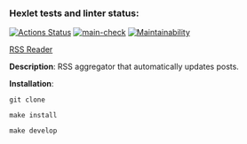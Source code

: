 ### Hexlet tests and linter status:

[![Actions Status](https://github.com/MaxSmirnov01/frontend-project-11/workflows/hexlet-check/badge.svg)](https://github.com/MaxSmirnov01/frontend-project-11/actions) [![main-check](https://github.com/MaxSmirnov01/frontend-project-11/actions/workflows/main-check.yml/badge.svg)](https://github.com/MaxSmirnov01/frontend-project-11/actions/workflows/main-check.yml) [![Maintainability](https://api.codeclimate.com/v1/badges/76d877b65b77d94a53c7/maintainability)](https://codeclimate.com/github/MaxSmirnov01/frontend-project-11/maintainability)

[RSS Reader](https://frontend-project-11-1.vercel.app/)

**Description**:
RSS aggregator that automatically updates posts.

**Installation**:

```
git clone
```

```
make install
```

```
make develop
```
